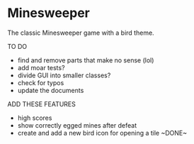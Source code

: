 Minesweeper
===========

The classic Minesweeper game with a bird theme.


TO DO
- find and remove parts that make no sense (lol)
- add moar tests?
- divide GUI into smaller classes?
- check for typos
- update the documents

ADD THESE FEATURES
- high scores
- show correctly egged mines after defeat
- create and add a new bird icon for opening a tile ~DONE~
